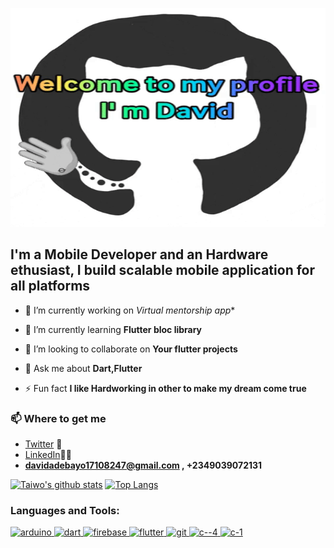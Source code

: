 
<p align="center">
  <img width="800px" height="350px" src="1giphy.gif" alt="hello">
</p>

##         I'm a Mobile Developer and an Hardware ethusiast, I build scalable mobile application for all platforms


- 🔭 I’m currently working on *Virtual mentorship app**

- 🌱 I’m currently learning **Flutter bloc library**

- 👯 I’m looking to collaborate on **Your flutter projects**

- 💬 Ask me about **Dart,Flutter**

- ⚡ Fun fact **I like Hardworking in other to make my dream come true**

### 📫 Where to get me
- [Twitter](https://twitter.com/Adebayo17108247) 🐤
- [LinkedIn](https://www.linkedin.com/in/david-adebayo-94a5b816b/)👨💼
-  **davidadebayo17108247@gmail.com , +2349039072131**  


[![Taiwo's github stats](https://github-readme-stats.vercel.app/api?username=David-codes0&theme=radical)](https://github.com/anuraghazra/github-readme-stats)
[![Top Langs](https://github-readme-stats.vercel.app/api/top-langs/?username=David-codes0&layout=compact&theme=radical)](https://github.com/anuraghazra/github-readme-stats)

<h3 align="left">Languages and Tools:</h3>
<p align="left"> <a href="https://www.arduino.cc/" target="_blank"> <img src="https://cdn.worldvectorlogo.com/logos/arduino-1.svg" alt="arduino" width="40" height="40"/> </a> <a href="https://dart.dev" target="_blank"> <img src="https://www.vectorlogo.zone/logos/dartlang/dartlang-icon.svg" alt="dart" width="40" height="40"/> </a> <a href="https://firebase.google.com/" target="_blank"> <img src="https://www.vectorlogo.zone/logos/firebase/firebase-icon.svg" alt="firebase" width="40" height="40"/> </a> <a href="https://flutter.dev" target="_blank"> <img src="https://www.vectorlogo.zone/logos/flutterio/flutterio-icon.svg" alt="flutter" width="40" height="40"/> </a> <a href="https://git-scm.com/" target="_blank"> <img src="https://www.vectorlogo.zone/logos/git-scm/git-scm-icon.svg" alt="git" width="40" height="40"/> </a>  <a href="https://docs.microsoft.com/en-us/dotnet/csharp/" target="_blank"> <img src="https://cdn.worldvectorlogo.com/logos/c--4.svg" alt="c--4" width="40" height="40"/> </a>   <a href="https://en.wikipedia.org/wiki/C_(programming_language)" target="_blank"> <img src="https://cdn.worldvectorlogo.com/logos/c-1.svg" alt="c-1" width="40" height="40"/> </a> </p>


